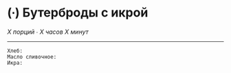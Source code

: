 # (∙) Бутерброды с икрой

_X порций ∙ X часов X минут_

---

```ingredients
Хлеб:
Масло сливочное:
Икра:
```
